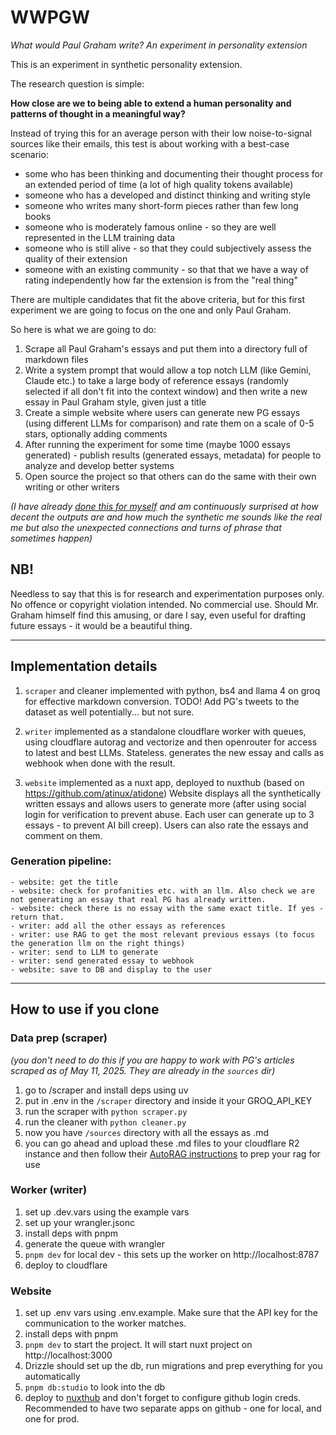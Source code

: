 # WWPGW

_What would Paul Graham write? An experiment in personality extension_

This is an experiment in synthetic personality extension.

The research question is simple:

**How close are we to being able to extend a human personality and patterns of thought in a meaningful way?**

Instead of trying this for an average person with their low noise-to-signal sources like their emails, this test is about working with a best-case scenario:

- some who has been thinking and documenting their thought process for an extended period of time (a lot of high quality tokens available)
- someone who has a developed and distinct thinking and writing style
- someone who writes many short-form pieces rather than few long books
- someone who is moderately famous online - so they are well represented in the LLM training data
- someone who is still alive - so that they could subjectively assess the quality of their extension
- someone with an existing community - so that that we have a way of rating independently how far the extension is from the "real thing"

There are multiple candidates that fit the above criteria, but for this first experiment we are going to focus on the one and only Paul Graham.

So here is what we are going to do:

1. Scrape all Paul Graham's essays and put them into a directory full of markdown files
2. Write a system prompt that would allow a top notch LLM (like Gemini, Claude etc.) to take a large body of reference essays (randomly selected if all don't fit into the context window) and then write a new essay in Paul Graham style, given just a title
3. Create a simple website where users can generate new PG essays (using different LLMs for comparison) and rate them on a scale of 0-5 stars, optionally adding comments
4. After running the experiment for some time (maybe 1000 essays generated) - publish results (generated essays, metadata) for people to analyze and develop better systems
5. Open source the project so that others can do the same with their own writing or other writers

_(I have already [done this for myself](https://essays.georgestrakhov.com/telescopic-content/) and am continuously surprised at how decent the outputs are and how much the synthetic me sounds like the real me but also the unexpected connections and turns of phrase that sometimes happen)_

## NB!

Needless to say that this is for research and experimentation purposes only. No offence or copyright violation intended. No commercial use.
Should Mr. Graham himself find this amusing, or dare I say, even useful for drafting future essays - it would be a beautiful thing.


- - -

## Implementation details

1. `scraper` and cleaner implemented with python, bs4 and llama 4 on groq for effective markdown conversion.
TODO! Add PG's tweets to the dataset as well potentially... but not sure.

2. `writer` implemented as a standalone cloudflare worker with queues, using cloudflare autorag and vectorize and then openrouter for access to latest and best LLMs. Stateless. generates the new essay and calls as webhook when done with the result.

3. `website` implemented as a nuxt app, deployed to nuxthub (based on https://github.com/atinux/atidone)
Website displays all the synthetically written essays and allows users to generate more (after using social login for verification to prevent abuse. Each user can generate up to 3 essays - to prevent AI bill creep). Users can also rate the essays and comment on them.


### Generation pipeline:
    - website: get the title 
    - website: check for profanities etc. with an llm. Also check we are not generating an essay that real PG has already written.
    - website: check there is no essay with the same exact title. If yes - return that.
    - writer: add all the other essays as references
    - writer: use RAG to get the most relevant previous essays (to focus the generation llm on the right things)
    - writer: send to LLM to generate 
    - writer: send generated essay to webhook
    - website: save to DB and display to the user


- - - 

## How to use if you clone

### Data prep (scraper)

_(you don't need to do this if you are happy to work with PG's articles scraped as of May 11, 2025. They are already in the `sources` dir)_

1. go to /scraper and install deps using uv
2. put in .env in the `/scraper` directory and inside it your GROQ_API_KEY
3. run the scraper with `python scraper.py`
4. run the cleaner with `python cleaner.py`
5. now you have `/sources` directory with all the essays as .md
6. you can go ahead and upload these .md files to your cloudflare R2 instance and then follow their [AutoRAG instructions](https://developers.cloudflare.com/autorag/get-started/) to prep your rag for use


### Worker (writer)

1. set up .dev.vars using the example vars
2. set up your wrangler.jsonc
3. install deps with pnpm
4. generate the queue with wrangler
5. `pnpm dev` for local dev - this sets up the worker on http://localhost:8787
6. deploy to cloudflare


### Website

1. set up .env vars using .env.example. Make sure that the API key for the communication to the worker matches.
2. install deps with pnpm
3. `pnpm dev` to start the project. It will start nuxt project on http://localhost:3000
4. Drizzle should set up the db, run migrations and prep everything for you automatically
5. `pnpm db:studio` to look into the db
6. deploy to [nuxthub](https://hub.nuxt.com) and don't forget to configure github login creds. Recommended to have two separate apps on github - one for local, and one for prod.